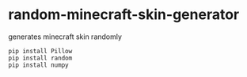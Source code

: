 # random-minecraft-skin-generator
generates minecraft skin randomly
```
pip install Pillow
pip install random
pip install numpy
```
